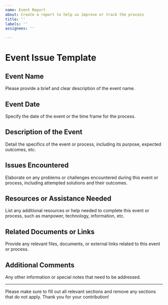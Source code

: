```yaml
---
name: Event Report
about: Create a report to help us improve or track the process
title: ''
labels: ''
assignees: ''

---
```



# Event Issue Template

## Event Name
Please provide a brief and clear description of the event name.

## Event Date
Specify the date of the event or the time frame for the process.

## Description of the Event
Detail the specifics of the event or process, including its purpose, expected outcomes, etc.

## Issues Encountered
Elaborate on any problems or challenges encountered during this event or process, including attempted solutions and their outcomes.

## Resources or Assistance Needed
List any additional resources or help needed to complete this event or process, such as manpower, technology, information, etc.

## Related Documents or Links
Provide any relevant files, documents, or external links related to this event or process.

## Additional Comments
Any other information or special notes that need to be addressed.

---

Please make sure to fill out all relevant sections and remove any sections that do not apply. Thank you for your contribution!
